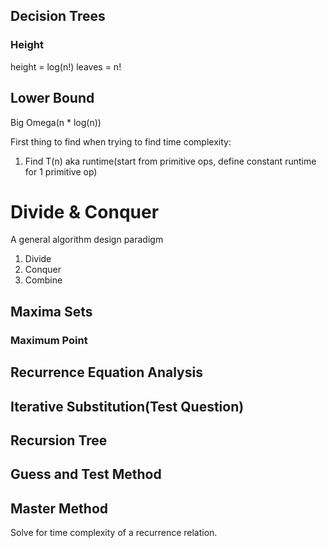 ## Decision Trees

### Height
height = log(n!)
leaves = n!

## Lower Bound
Big Omega(n * log(n))

First thing to find when trying to find time  complexity:
1. Find T(n) aka runtime(start from primitive ops, define constant runtime for 1 primitive op)


# Divide & Conquer
A general algorithm design paradigm
1. Divide
2. Conquer
3. Combine
## Maxima Sets
### Maximum Point
## Recurrence Equation Analysis
## Iterative Substitution(Test Question)
## Recursion Tree
## Guess and Test Method
## Master Method
Solve for time complexity of a recurrence relation.
